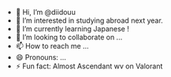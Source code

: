 - 👋 Hi, I’m @diidouu
- 👀 I’m interested in studying abroad next year.
- 🌱 I’m currently learning Japanese !
- 💞️ I’m looking to collaborate on ...
- 📫 How to reach me ...
- 😄 Pronouns: ...
- ⚡ Fun fact: Almost Ascendant wv on Valorant 

<!---
diidouu/diidouu is a ✨ special ✨ repository because its `README.md` (this file) appears on your GitHub profile.
You can click the Preview link to take a look at your changes.
--->
